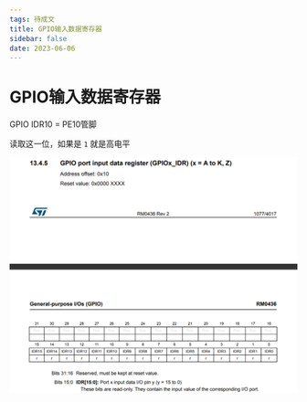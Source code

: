 ```yaml
---
tags: 待成文
title: GPIO输入数据寄存器
sidebar: false
date: 2023-06-06
---
```

# GPIO输入数据寄存器

GPIO IDR10 = PE10管脚

读取这一位，如果是 `1` 就是高电平 

![](assets/20230606140110217.png)